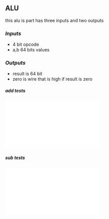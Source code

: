 ## ALU

this alu is part has three inputs and two outputs
### *Inputs*
- 4 bit opcode
- a,b 64 bits values

### *Outputs*
- result is 64 bit
- zero is wire that is high if result is zero

##### add tests
![add test](./pics/alu_tb_add.md)

##### sub tests
![sub test](./pics/alu_tb_sub.md)
